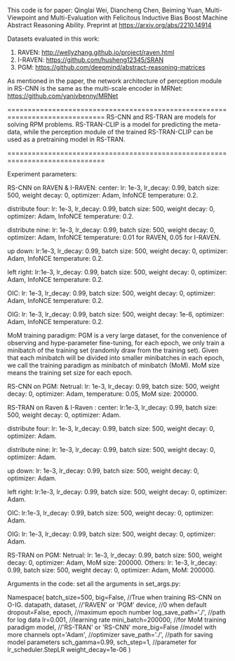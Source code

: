 This code is for paper: 
Qinglai Wei, Diancheng Chen, Beiming Yuan, Multi-Viewpoint and Multi-Evaluation with Felicitous Inductive Bias Boost Machine Abstract Reasoning Ability. Preprint at https://arxiv.org/abs/2210.14914


Datasets evaluated in this work:
1. RAVEN: http://wellyzhang.github.io/project/raven.html
2. I-RAVEN: https://github.com/husheng12345/SRAN
3. PGM: https://github.com/deepmind/abstract-reasoning-matrices

As mentioned in the paper, the network architecture of perception module in RS-CNN is the same as the multi-scale encoder in MRNet: https://github.com/yanivbenny/MRNet 

==============================================================================
RS-CNN and RS-TRAN are models for solving RPM problems.
RS-TRAN-CLIP is a model for predicting the meta-data, while the perception module of the trained RS-TRAN-CLIP can be used as a pretraining model in RS-TRAN. 

==============================================================================

Experiment parameters:

RS-CNN on RAVEN & I-RAVEN: 
center: lr: 1e-3, lr_decay: 0.99, batch size: 500, weight decay: 0, optimizer: Adam, InfoNCE temperature: 0.2.

distribute four: lr: 1e-3, lr_decay: 0.99, batch size: 500, weight decay: 0, optimizer: Adam, InfoNCE temperature: 0.2.

distribute nine: lr: 1e-3, lr_decay: 0.99, batch size: 500, weight decay: 0, optimizer: Adam, InfoNCE temperature: 0.01 for RAVEN, 0.05 for I-RAVEN.

up down: lr:1e-3, lr_decay: 0.99, batch size: 500, weight decay: 0, optimizer: Adam, InfoNCE temperature: 0.2.

left right: lr:1e-3, lr_decay: 0.99, batch size: 500, weight decay: 0, optimizer: Adam, InfoNCE temperature: 0.2.

OIC: lr: 1e-3, lr_decay: 0.99, batch size: 500, weight decay: 0, optimizer: Adam, InfoNCE temperature: 0.2.

OIG: lr: 1e-3, lr_decay: 0.99,  batch size: 500, weight decay: 1e-6, optimizer: Adam, InfoNCE temperature: 0.2.




MoM training paradigm: PGM is a very large dataset, for the convenience of observing and hype-parameter fine-tuning, for each epoch, we only train a minibatch of the training set (randomly draw from the training set). Given that each minibatch will be divided into smaller minibatches in each epoch, we call the training paradigm as minibatch of minibatch (MoM). MoM size means the training set size for each epoch. 




RS-CNN on PGM:
Netrual: lr: 1e-3, lr_decay: 0.99, batch size: 500, weight decay: 0, optimizer: Adam, temperature: 0.05, MoM size: 200000.



RS-TRAN on Raven & I-Raven :
center: lr:1e-3, lr_decay: 0.99, batch size: 500, weight decay: 0, optimizer: Adam.

distribute four: lr: 1e-3, lr_decay: 0.99, batch size: 500, weight decay: 0, optimizer: Adam.

distribute nine: lr: 1e-3, lr_decay: 0.99, batch size: 500, weight decay: 0, optimizer: Adam.

up down: lr: 1e-3, lr_decay: 0.99, batch size: 500, weight decay: 0, optimizer: Adam.  

left right: lr:1e-3, lr_decay: 0.99, batch size: 500, weight decay: 0, optimizer: Adam.

OIC: lr:1e-3, lr_decay: 0.99, batch size: 500, weight decay: 0, optimizer: Adam.

OIG: lr: 1e-3, lr_decay: 0.99, batch size: 500, weight decay: 0, optimizer: Adam.
 




RS-TRAN on PGM:
Netrual: lr: 1e-3, lr_decay: 0.99, batch size: 500, weight decay: 0, optimizer: Adam, MoM size: 200000.
Others: lr: 1e-3, lr_decay: 0.99, batch size: 500, weight decay: 0, optimizer: Adam, MoM: 200000.




Arguments in the code: 
set all the arguments in set_args.py:

Namespace(
batch_size=500,
big=False, //True when training RS-CNN on O-IG.
datapath,
dataset, //'RAVEN' or 'PGM'
device, //0 when default
dropout=False,
epoch, //maximum epoch number
log_save_path='./', //path for log data
lr=0.001, //learning rate
mini_batch=200000, //for MoM training paradigm
model, //'RS-TRAN' or 'RS-CNN'
more_big=False //model with more channels
opt='Adam', //optimizer
save_path='./', //path for saving model parameters
sch_gamma=0.99, sch_step=1, //parameter for lr_scheduler.StepLR
weight_decay=1e-06 
)
